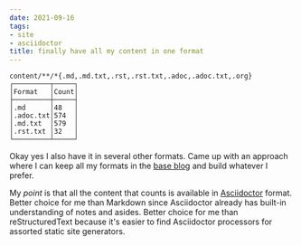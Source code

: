 ```yaml
---
date: 2021-09-16
tags:
- site
- asciidoctor
title: finally have all my content in one format
---
```


```
content/**/*{.md,.md.txt,.rst,.rst.txt,.adoc,.adoc.txt,.org}
┌─────────┬─────┐
│Format   │Count│
├─────────┼─────┤
│.md      │48   │
│.adoc.txt│574  │
│.md.txt  │579  │
│.rst.txt │32   │
└─────────┴─────┘
```

[base blog]: /note/2021/08/pared-down-to-the-base-blog/

Okay yes I also have it in several other formats. Came up with an approach where
I can keep all my formats in the [base blog][] and build whatever I prefer.

[adoc]: https://asciidoctor.org

My _point_ is that all the content that counts is available in 
[Asciidoctor][adoc] format. Better choice for me than Markdown since Asciidoctor
already has built-in understanding of notes and asides. Better choice for me
than reStructuredText because it's easier to find Asciidoctor processors for assorted static site generators.